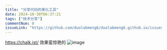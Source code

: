 ```yaml
---
title: "分享代码的美化工具"
date: 2024-10-30T06:37:21
tags: ["技术分享"]
commentNum: 0
issueLink: "https://github.com/duolabmeng6/duolabmeng6.github.io/issues/26"
---
```


https://chalk.ist/
效果蛮惊艳的
![image](https://github.com/user-attachments/assets/32c07c2f-2ab9-4ee5-8139-6f83b6b4f988)
